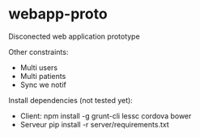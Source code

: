 # webapp-proto
Disconected web application prototype

Other constraints:

* Multi users
* Multi patients
* Sync we notif


Install dependencies (not tested yet):
* Client:
  npm install -g grunt-cli lessc cordova bower
* Serveur
  pip install -r server/requirements.txt
